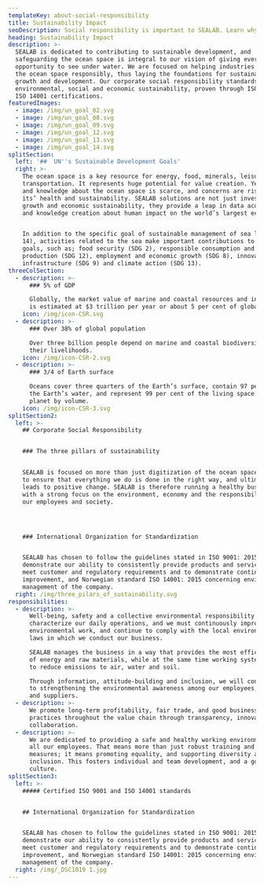 ```yaml
---
templateKey: about-social-responsibility
title: Sustainability Impact
seoDescription: Social responsibility is important to SEALAB. Learn why.
heading: Sustainability Impact
description: >-
  SEALAB is dedicated to contributing to sustainable development, and
  safeguarding the ocean space is integral to our vision of giving everyone the
  opportunity to see under water. We are focused on helping industries manage
  the ocean space responsibly, thus laying the foundations for sustainable
  growth and development. Our corporate social responsibility standards cover
  environmental, social and economic sustainability, proven through ISO 9001 and
  ISO 14001 certifications. 
featuredImages:
  - image: /img/un_goal_02.svg
  - image: /img/un_goal_08.svg
  - image: /img/un_goal_09.svg
  - image: /img/un_goal_12.svg
  - image: /img/un_goal_13.svg
  - image: /img/un_goal_14.svg
splitSection:
  left: '##  UN''s Sustainable Development Goals'
  right: >-
    The ocean space is a key resource for energy, food, minerals, leisure, and
    transportation. It represents huge potential for value creation. Yet data
    and knowledge about the ocean space is scarce, and concerns are rising over
    its’ health and sustainability. SEALAB solutions are not just investments in
    growth and economic sustainability, they provide a leap in data acquisition
    and knowledge creation about human impact on the world’s largest ecosystems.


    In addition to the specific goal of sustainable management of sea life (SDG
    14), activities related to the sea make important contributions to other
    goals, such as; food security (SDG 2), responsible consumption and
    production (SDG 12), employment and economic growth (SDG 8), innovation and
    infrastructure (SDG 9) and climate action (SDG 13).
threeColSection:
  - description: >-
      ### 5% of GDP

      Globally, the market value of marine and coastal resources and industries
      is estimated at $3 trillion per year or about 5 per cent of global GDP.
    icon: /img/icon-CSR.svg
  - description: >-
      ### Over 38% of global population

      Over three billion people depend on marine and coastal biodiversity for
      their livelihoods.
    icon: /img/icon-CSR-2.svg
  - description: >-
      ### 3/4 of Earth surface

      Oceans cover three quarters of the Earth’s surface, contain 97 per cent of
      the Earth’s water, and represent 99 per cent of the living space on the
      planet by volume.
    icon: /img/icon-CSR-3.svg
splitSection2:
  left: >-
    ## Corporate Social Responsibility


    ### The three pillars of sustainability


    SEALAB is focused on more than just digitization of the ocean space. We want
    to ensure that everything we do is done in the right way, and ultimately
    leads to positive change. SEALAB is therefore running a healthy business
    with a strong focus on the environment, economy and the responsibility for
    our employees and society.




    ### International Organization for Standardization


    SEALAB has chosen to follow the guidelines stated in ISO 9001: 2015 to
    demonstrate our ability to consistently provide products and services that
    meet customer and regulatory requirements and to demonstrate continuous
    improvement, and Norwegian standard ISO 14001: 2015 concerning environmental
    management of the company.
  right: /img/three_pilars_of_sustainability.svg
responsibilities:
  - description: >-
      Well-being, safety and a collective environmental responsibility will
      characterize our daily operations, and we must continuously improve our
      environmental work, and continue to comply with the local environmental
      laws in which we conduct our business.

      SEALAB manages the business in a way that provides the most efficient use
      of energy and raw materials, while at the same time working systematically
      to reduce emissions to air, water and soil.

      Through information, attitude-building and inclusion, we will contribute
      to strengthening the environmental awareness among our employees, partners
      and suppliers.
  - description: >-
      We promote long-term profitability, fair trade, and good business
      practices throughout the value chain through transparency, innovation and
      collaboration. 
  - description: >-
      We are dedicated to providing a safe and healthy working environment for
      all our employees. That means more than just robust training and safety
      measures; it means promoting equality, and supporting diversity and
      inclusion. This fosters individual and team development, and a good work
      culture.
splitSection3:
  left: >-
    ##### Certified ISO 9001 and ISO 14001 standards


    ## International Organization for Standardization


    SEALAB has chosen to follow the guidelines stated in ISO 9001: 2015 to
    demonstrate our ability to consistently provide products and services that
    meet customer and regulatory requirements and to demonstrate continuous
    improvement, and Norwegian standard ISO 14001: 2015 concerning environmental
    management of the company.
  right: /img/_DSC1019 1.jpg
---
```


